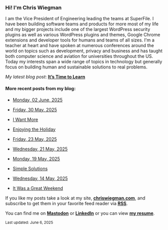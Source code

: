 ### Hi! I'm Chris Wiegman

I am the Vice President of Engineering leading the teams at SuperFile. I have been building software teams and products for more most of my life and my bigger projects include one of the largest WordPress security plugins as well as various WordPress plugins and themes, Google Chrome extensions and developer tools for humans and teams of all sizes. I'm a teacher at heart and have spoken at numerous conferences around the world on topics such as development, privacy and business and has taught both computer science and aviation for universities throughout the US. Today my interests span a wide range of topics in technology but generally focus on building human and sustainable solutions to real problems.

*My latest blog post*: **[It’s Time to Learn](https://chriswiegman.com/2025/06/its-time-to-learn/)**

#### More recent posts from my blog:



- [Monday, 02 June, 2025](https://chriswiegman.com/2025/06/monday-02-june-2025/)

- [Friday, 30 May, 2025](https://chriswiegman.com/2025/05/friday-30-may-2025/)

- [I Want More](https://chriswiegman.com/2025/05/i-want-more/)

- [Enjoying the Holiday](https://chriswiegman.com/2025/05/enjoying-the-holiday/)

- [Friday, 23 May, 2025](https://chriswiegman.com/2025/05/friday-23-may-2025/)

- [Wednesday, 21 May, 2025](https://chriswiegman.com/2025/05/wednesday-21-may-2025/)

- [Monday, 19 May, 2025](https://chriswiegman.com/2025/05/monday-19-may-2025/)

- [Simple Solutions](https://chriswiegman.com/2025/05/simple-solutions/)

- [Wednesday, 14 May, 2025](https://chriswiegman.com/2025/05/wednesday-14-may-2025/)

- [It Was a Great Weekend](https://chriswiegman.com/2025/05/it-was-a-great-weekend/)

If you like my posts take a look at my site, **[chriswiegman.com](https://chriswiegman.com/)**, and subscribe to get them in your favorite feed reader via **[RSS](https://chriswiegman.com/index.xml)**.

You can find me on **[Mastodon](https://mastodon.chriswiegman.com/@chris)** or **[LinkedIn](https://www.linkedin.com/in/chriswiegman)** or you can view **[my resume](https://cwie.co/resume)**.

<sub>Last updated: June 6, 2025</sub>
